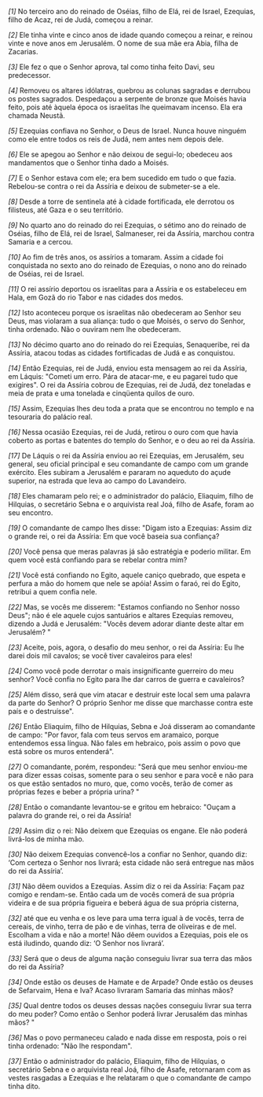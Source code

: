 *[1]* No terceiro ano do reinado de Oséias, filho de Elá, rei de Israel, Ezequias, filho de Acaz, rei de Judá, começou a reinar.

*[2]* Ele tinha vinte e cinco anos de idade quando começou a reinar, e reinou vinte e nove anos em Jerusalém. O nome de sua mãe era Abia, filha de Zacarias.

*[3]* Ele fez o que o Senhor aprova, tal como tinha feito Davi, seu predecessor.

*[4]* Removeu os altares idólatras, quebrou as colunas sagradas e derrubou os postes sagrados. Despedaçou a serpente de bronze que Moisés havia feito, pois até àquela época os israelitas lhe queimavam incenso. Ela era chamada Neustã.

*[5]* Ezequias confiava no Senhor, o Deus de Israel. Nunca houve ninguém como ele entre todos os reis de Judá, nem antes nem depois dele.

*[6]* Ele se apegou ao Senhor e não deixou de segui-lo; obedeceu aos mandamentos que o Senhor tinha dado a Moisés.

*[7]* E o Senhor estava com ele; era bem sucedido em tudo o que fazia. Rebelou-se contra o rei da Assíria e deixou de submeter-se a ele.

*[8]* Desde a torre de sentinela até à cidade fortificada, ele derrotou os filisteus, até Gaza e o seu território.

*[9]* No quarto ano do reinado do rei Ezequias, o sétimo ano do reinado de Oséias, filho de Elá, rei de Israel, Salmaneser, rei da Assíria, marchou contra Samaria e a cercou.

*[10]* Ao fim de três anos, os assírios a tomaram. Assim a cidade foi conquistada no sexto ano do reinado de Ezequias, o nono ano do reinado de Oséias, rei de Israel.

*[11]* O rei assírio deportou os israelitas para a Assíria e os estabeleceu em Hala, em Gozã do rio Tabor e nas cidades dos medos.

*[12]* Isto aconteceu porque os israelitas não obedeceram ao Senhor seu Deus, mas violaram a sua aliança: tudo o que Moisés, o servo do Senhor, tinha ordenado. Não o ouviram nem lhe obedeceram.

*[13]* No décimo quarto ano do reinado do rei Ezequias, Senaqueribe, rei da Assíria, atacou todas as cidades fortificadas de Judá e as conquistou.

*[14]* Então Ezequias, rei de Judá, enviou esta mensagem ao rei da Assíria, em Láquis: "Cometi um erro. Pára de atacar-me, e eu pagarei tudo que exigires". O rei da Assíria cobrou de Ezequias, rei de Judá, dez toneladas e meia de prata e uma tonelada e cinqüenta quilos de ouro.

*[15]* Assim, Ezequias lhes deu toda a prata que se encontrou no templo e na tesouraria do palácio real.

*[16]* Nessa ocasião Ezequias, rei de Judá, retirou o ouro com que havia coberto as portas e batentes do templo do Senhor, e o deu ao rei da Assíria.

*[17]* De Láquis o rei da Assíria enviou ao rei Ezequias, em Jerusalém, seu general, seu oficial principal e seu comandante de campo com um grande exército. Eles subiram a Jerusalém e pararam no aqueduto do açude superior, na estrada que leva ao campo do Lavandeiro.

*[18]* Eles chamaram pelo rei; e o administrador do palácio, Eliaquim, filho de Hilquias, o secretário Sebna e o arquivista real Joá, filho de Asafe, foram ao seu encontro.

*[19]* O comandante de campo lhes disse: "Digam isto a Ezequias: Assim diz o grande rei, o rei da Assíria: Em que você baseia sua confiança?

*[20]* Você pensa que meras palavras já são estratégia e poderio militar. Em quem você está confiando para se rebelar contra mim?

*[21]* Você está confiando no Egito, aquele caniço quebrado, que espeta e perfura a mão do homem que nele se apóia! Assim o faraó, rei do Egito, retribui a quem confia nele.

*[22]* Mas, se vocês me disserem: "Estamos confiando no Senhor nosso Deus"; não é ele aquele cujos santuários e altares Ezequias removeu, dizendo a Judá e Jerusalém: "Vocês devem adorar diante deste altar em Jerusalém? "

*[23]* Aceite, pois, agora, o desafio do meu senhor, o rei da Assíria: Eu lhe darei dois mil cavalos; se você tiver cavaleiros para eles!

*[24]* Como você pode derrotar o mais insignificante guerreiro do meu senhor? Você confia no Egito para lhe dar carros de guerra e cavaleiros?

*[25]* Além disso, será que vim atacar e destruir este local sem uma palavra da parte do Senhor? O próprio Senhor me disse que marchasse contra este país e o destruísse".

*[26]* Então Eliaquim, filho de Hilquias, Sebna e Joá disseram ao comandante de campo: "Por favor, fala com teus servos em aramaico, porque entendemos essa língua. Não fales em hebraico, pois assim o povo que está sobre os muros entenderá".

*[27]* O comandante, porém, respondeu: "Será que meu senhor enviou-me para dizer essas coisas, somente para o seu senhor e para você e não para os que estão sentados no muro, que, como vocês, terão de comer as próprias fezes e beber a própria urina? "

*[28]* Então o comandante levantou-se e gritou em hebraico: "Ouçam a palavra do grande rei, o rei da Assíria!

*[29]* Assim diz o rei: Não deixem que Ezequias os engane. Ele não poderá livrá-los de minha mão.

*[30]* Não deixem Ezequias convencê-los a confiar no Senhor, quando diz: ‘Com certeza o Senhor nos livrará; esta cidade não será entregue nas mãos do rei da Assíria’.

*[31]* Não dêem ouvidos a Ezequias. Assim diz o rei da Assíria: Façam paz comigo e rendam-se. Então cada um de vocês comerá de sua própria videira e de sua própria figueira e beberá água de sua própria cisterna,

*[32]* até que eu venha e os leve para uma terra igual à de vocês, terra de cereais, de vinho, terra de pão e de vinhas, terra de oliveiras e de mel. Escolham a vida e não a morte! Não dêem ouvidos a Ezequias, pois ele os está iludindo, quando diz: ‘O Senhor nos livrará’.

*[33]* Será que o deus de alguma nação conseguiu livrar sua terra das mãos do rei da Assíria?

*[34]* Onde estão os deuses de Hamate e de Arpade? Onde estão os deuses de Sefarvaim, Hena e Iva? Acaso livraram Samaria das minhas mãos?

*[35]* Qual dentre todos os deuses dessas nações conseguiu livrar sua terra do meu poder? Como então o Senhor poderá livrar Jerusalém das minhas mãos? "

*[36]* Mas o povo permaneceu calado e nada disse em resposta, pois o rei tinha ordenado: "Não lhe respondam".

*[37]* Então o administrador do palácio, Eliaquim, filho de Hilquias, o secretário Sebna e o arquivista real Joá, filho de Asafe, retornaram com as vestes rasgadas a Ezequias e lhe relataram o que o comandante de campo tinha dito.

